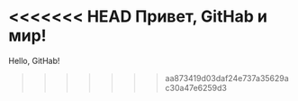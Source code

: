 <<<<<<< HEAD
Привет, GitHab и мир!
=======
Hello, GitHab!
>>>>>>> aa873419d03daf24e737a35629ac30a47e6259d3
